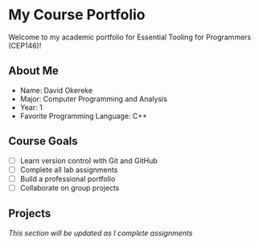# My Course Portfolio

Welcome to my academic portfolio for Essential Tooling for Programmers (CEP146)!

## About Me
- Name: David Okereke
- Major: Computer Programming and Analysis
- Year: 1
- Favorite Programming Language: C++

## Course Goals
- [ ] Learn version control with Git and GitHub
- [ ] Complete all lab assignments
- [ ] Build a professional portfolio
- [ ] Collaborate on group projects

## Projects
*This section will be updated as I complete assignments*

